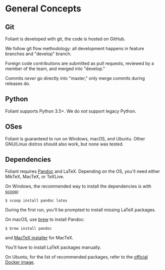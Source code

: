 # General Concepts

## Git

Foliant is developed with git, the code is hosted on GitHub.

We follow git flow methodology: all development happens in feature branches and "develop" branch.

Foreign code contributions are submitted as pull requests, reviewed by a member of the team, and merged into "develop."

Commits *never* go directly into "master," only merge commits during releases do.


## Python

Foliant supports Python 3.5+. We do *not* support legacy Python.


## OSes

Foliant is guaranteed to run on Windows, macOS, and Ubuntu. Other GNU/Linux distros should also work, but none was tested.


## Dependencies

Foliant requires [Pandoc](http://pandoc.org/) and LaTeX. Depending on the OS, you'll need either MikTeX, MacTeX, or TeXLive.

On Windows, the recommended way to install the dependencies is with [scoop](http://scoop.sh):

```shell
$ scoop install pandoc latex
```

During the first run, you'll be prompted to install missing LaTeX packages.

On macOS, use [brew](https://brew.sh/) to install Pandoc:

```shell
$ brew install pandoc
```

and [MacTeX installer](https://www.tug.org/mactex/) for MacTeX.

You'll have to install LaTeX packages manually.

On Ubuntu, for the list of recommended packages, refer to the [official Docker image](https://github.com/foliant-docs/foliant/blob/develop/Dockerfile#L6-L23).
